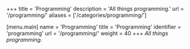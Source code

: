 +++
title = 'Programming'
description = 'All things programming.'
url = '/programming/'
aliases = ['/categories/programming/']

[menu.main]
name = 'Programming'
title = 'Programming'
identifier = 'programming'
url = '/programming/'
weight = 40
+++
*All things programming.*